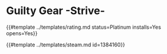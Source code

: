 # Guilty Gear -Strive-
<!-- script:Aliases [] -->

{{#template ../templates/rating.md status=Platinum installs=Yes opens=Yes}}



{{#template ../templates/steam.md id=1384160}} 
